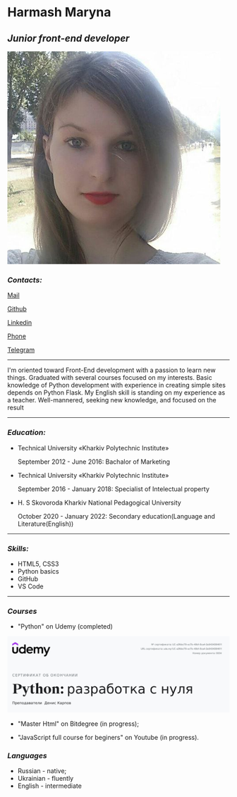 # **Harmash Maryna**

## **_Junior front-end developer_**

![photo](/img/photo_2022-06-25_10-07-15.png)

### **_Contacts:_**

[Mail](marina.garmash94@gmail.com "marina.garmash94@gmail.com")

[Github](https://github.com/MarinaHarmash "https://github.com/MarinaHarmash")

[Linkedin](https://www.linkedin.com/in/marina-harmash "Marina Harmash")

[Phone](+380978529096)

[Telegram](@maagri)

---

<p>
I'm oriented toward Front-End development with a passion to learn new things. Graduated with several courses focused on my interests. Basic knowledge of Python development with experience in creating simple sites depends on Python Flask. My English skill is standing on my experience as a teacher. Well-mannered, seeking new knowledge, and focused on the result
</p>

---

### **_Education:_**

- Technical University «Kharkiv Polytechnic Institute»

  September 2012 - June 2016: Bachalor of Marketing

- Technical University «Kharkiv Polytechnic Institute»

  September 2016 - January 2018: Specialist of Intelectual property

- H. S Skovoroda Kharkiv National Pedagogical University

  October 2020 - January 2022: Secondary education(Language and Literature(English))

---

### **_Skills:_**

- HTML5, CSS3
- Python basics
- GitHub
- VS Code

---

### **_Courses_**

- "Python" on Udemy (completed)

![photo](/img/QnGErb.png)

- "Master Html" on Bitdegree (in progress);

- "JavaScript full course for beginers" on Youtube (in progress).

### **_Languages_**

- Russian - native;
- Ukrainian - fluently
- English - intermediate
